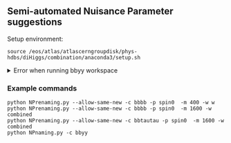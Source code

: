 ## Semi-automated Nuisance Parameter suggestions

Setup environment:
```
source /eos/atlas/atlascerngroupdisk/phys-hdbs/diHiggs/combination/anaconda3/setup.sh
```

<details><summary>Error when running bbyy workspace </summary>
<p>
If you saw
```
cling::DynamicLibraryManager::loadLibrary(): libopenblasp-r0-5bebc122.3.13.dev.so: cannot open shared object file: No such file or directory
ERROR: Shared library for the macro RooTwoSidedCBShape is incompatible with the current pyROOT version. Please recompile by typing "quickstats compile".
```
Contact analysis contacts (rui.zhang@cern.ch, stefano.manzoni@cern.ch) to run the following commands which requires write permission in HHcomb eos space.
```
quickstats compile
```
</p>
</details>

### Example commands

```
python NPrenaming.py --allow-same-new -c bbbb -p spin0  -m 400 -w w
python NPrenaming.py --allow-same-new -c bbbb -p spin0  -m 1600 -w combined
python NPrenaming.py --allow-same-new -c bbtautau -p spin0  -m 1600 -w combined
python NPnaming.py -c bbyy
```